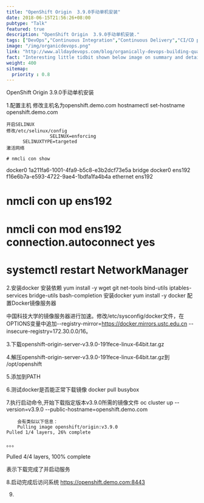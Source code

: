 ```yaml
---
title: "OpenShift Origin  3.9.0手动单机安装"
date: 2018-06-15T21:56:26+08:00
pubtype: "Talk"
featured: true
description: "OpenShift Origin  3.9.0手动单机安装."
tags: ["DevOps","Continuous Integration","Continuous Delivery","CI/CD pipelines","agile","Culture"]
image: "/img/organicdevops.png"
link: "http://www.alldaydevops.com/blog/organically-devops-building-quality-and-security-into-the-software-supply-chain-at-liberty-mutual"
fact: "Interesting little tidbit shown below image on summary and detail page"
weight: 400
sitemap:
  priority : 0.8
---
```



OpenShift Origin  3.9.0手动单机安装

1.配置主机
	修改主机名为openshift.demo.com
	hostnamectl set-hostname openshift.demo.com
	
	开启SELINUX
	修改/etc/selinux/config
					SELINUX=enforcing
          SELINUXTYPE=targeted
	激活网络
	
	# nmcli con show
docker0  1a211fa6-1001-4fa9-b5c8-e3b2dcf73e5a  bridge    docker0 
ens192   f16e6b7a-e593-4722-9ae4-1bdfa1fa4b4a  ethernet  ens192
 
# nmcli con up ens192
# nmcli con mod ens192 connection.autoconnect yes
# systemctl restart NetworkManager



2.安装docker
安装依赖
yum install -y wget git net-tools bind-utils iptables-services bridge-utils bash-completion
安装docker
 yum install -y docker 
配置Docker镜像服务器

中国科技大学的镜像服务器进行加速。修改/etc/sysconfig/docker文件，在OPTIONS变量中追加--registry-mirror=https://docker.mirrors.ustc.edu.cn --insecure-registry=172.30.0.0/16。 


3.下载openshift-origin-server-v3.9.0-191fece-linux-64bit.tar.gz

4.解压openshift-origin-server-v3.9.0-191fece-linux-64bit.tar.gz到 /opt/openshift

5.添加到PATH

6.测试docker是否能正常下载镜像
	docker pull busybox
	
7.执行启动命令,开始下载指定版本v3.9.0所需的镜像文件
		oc cluster up --version=v3.9.0 --public-hostname=openshift.demo.com
		
		会有类似以下信息：
		Pulling image openshift/origin:v3.9.0
    Pulled 1/4 layers, 26% complete   
。。。

Pulled 4/4 layers, 100% complete



表示下载完成了并启动服务
 
		
8.启动完成后访问系统 https://openshift.demo.com:8443

9.